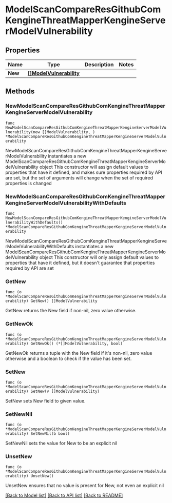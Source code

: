 # ModelScanCompareResGithubComKengineThreatMapperKengineServerModelVulnerability

## Properties

Name | Type | Description | Notes
------------ | ------------- | ------------- | -------------
**New** | [**[]ModelVulnerability**](ModelVulnerability.md) |  | 

## Methods

### NewModelScanCompareResGithubComKengineThreatMapperKengineServerModelVulnerability

`func NewModelScanCompareResGithubComKengineThreatMapperKengineServerModelVulnerability(new []ModelVulnerability, ) *ModelScanCompareResGithubComKengineThreatMapperKengineServerModelVulnerability`

NewModelScanCompareResGithubComKengineThreatMapperKengineServerModelVulnerability instantiates a new ModelScanCompareResGithubComKengineThreatMapperKengineServerModelVulnerability object
This constructor will assign default values to properties that have it defined,
and makes sure properties required by API are set, but the set of arguments
will change when the set of required properties is changed

### NewModelScanCompareResGithubComKengineThreatMapperKengineServerModelVulnerabilityWithDefaults

`func NewModelScanCompareResGithubComKengineThreatMapperKengineServerModelVulnerabilityWithDefaults() *ModelScanCompareResGithubComKengineThreatMapperKengineServerModelVulnerability`

NewModelScanCompareResGithubComKengineThreatMapperKengineServerModelVulnerabilityWithDefaults instantiates a new ModelScanCompareResGithubComKengineThreatMapperKengineServerModelVulnerability object
This constructor will only assign default values to properties that have it defined,
but it doesn't guarantee that properties required by API are set

### GetNew

`func (o *ModelScanCompareResGithubComKengineThreatMapperKengineServerModelVulnerability) GetNew() []ModelVulnerability`

GetNew returns the New field if non-nil, zero value otherwise.

### GetNewOk

`func (o *ModelScanCompareResGithubComKengineThreatMapperKengineServerModelVulnerability) GetNewOk() (*[]ModelVulnerability, bool)`

GetNewOk returns a tuple with the New field if it's non-nil, zero value otherwise
and a boolean to check if the value has been set.

### SetNew

`func (o *ModelScanCompareResGithubComKengineThreatMapperKengineServerModelVulnerability) SetNew(v []ModelVulnerability)`

SetNew sets New field to given value.


### SetNewNil

`func (o *ModelScanCompareResGithubComKengineThreatMapperKengineServerModelVulnerability) SetNewNil(b bool)`

 SetNewNil sets the value for New to be an explicit nil

### UnsetNew
`func (o *ModelScanCompareResGithubComKengineThreatMapperKengineServerModelVulnerability) UnsetNew()`

UnsetNew ensures that no value is present for New, not even an explicit nil

[[Back to Model list]](../README.md#documentation-for-models) [[Back to API list]](../README.md#documentation-for-api-endpoints) [[Back to README]](../README.md)


